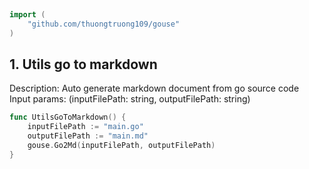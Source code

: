 
# <Badge style='font-size: 1.8rem; text-shadow: 1px 1px 2px rgba(0, 0, 0, 0.3); padding: 0.35rem 0.75rem 0.35rem 0;' type='info' text='🔖 Utilities' />


```go
import (
	"github.com/thuongtruong109/gouse"
)
```

## 1. Utils go to markdown

Description: Auto generate markdown document from go source code<br>Input params: (inputFilePath: string, outputFilePath: string)<br>

```go
func UtilsGoToMarkdown() {
	inputFilePath := "main.go"
	outputFilePath := "main.md"
	gouse.Go2Md(inputFilePath, outputFilePath)
}
```
